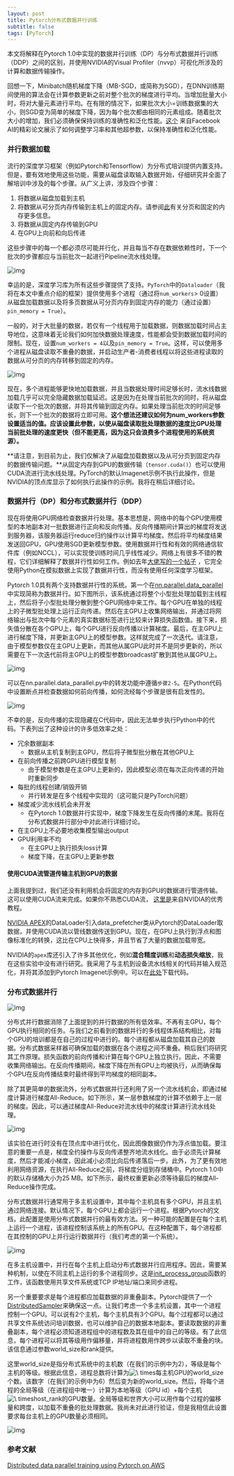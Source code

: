 ```yaml
---
layout: post
title: Pytorch分布式数据并行训练
subtitle: false
tags: [PyTorch]
---
```


<!-- ## Pytorch分布式数据并行训练 -->

本文将解释在Pytorch 1.0中实现的数据并行训练（DP）与分布式数据并行训练（DDP）之间的区别，并使用NVIDIA的Visual Profiler（nvvp）可视化所涉及的计算和数据传输操作。

回想一下，Minibatch随机梯度下降（MB-SGD，或简称为SGD），在DNN训练期间使用的算法会在计算参数更新之前对整个批次的梯度进行平均。当增加批量大小时，将对大量元素进行平均。在有限的情况下，如果批次大小=训练数据集的大小，则SGD变为简单的梯度下降，因为每个批次都由相同的元素组成。随着批次大小的增加，我们必须确保保持训练的准确性和泛化性能。[这个](https://arxiv.org/pdf/1706.02677.pdf) 来自Facebook AI的精彩论文展示了如何调整学习率和其他超参数，以保持准确性和泛化性能。

### 并行数据加载

流行的深度学习框架（例如Pytorch和Tensorflow）为分布式培训提供内置支持。但是，要有效地使用这些功能，需要从磁盘读取输入数据开始，仔细研究并全面了解培训中涉及的每个步骤。从广义上讲，涉及四个步骤：

1. 将数据从磁盘加载到主机
2. 将数据从可分页内存传输到主机上的固定内存。请参阅[此](https://www.telesens.co/2019/02/16/efficient-data-transfer-from-paged-memory-to-gpu-using-multi-threading/)有关分页和固定的内存更多信息。
3. 将数据从固定内存传输到GPU
4. 在GPU上向前和向后传递

这些步骤中的每一个都必须尽可能并行化，并且每当不存在数据依赖性时，下一个批次的步骤都应与当前批次一起进行Pipeline流水线处理。

![img](https://www.telesens.co/wp-content/uploads/2019/04/img_5ca4eff975d80.png)

幸运的是，深度学习库为所有这些步骤提供了支持。`PyTorch`中的`Dataloader`（我将在本文中重点介绍的框架）提供使用多个进程（通过将`num_workers`> 0设置）从磁盘加载数据以及将多页数据从可分页内存到固定内存的能力（通过设置） `pin_memory = True`）。

一般的，对于大批量的数据，若仅有一个线程用于加载数据，则数据加载时间占主导地位，这意味着无论我们如何加快数据处理速度，性能都会受到数据加载时间的限制。现在，设置`num_workers = 4`以及`pin_memory = True`。这样，可以使用多个进程从磁盘读取不重叠的数据，并启动生产者-消费者线程以将这些进程读取的数据从可分页的内存转移到固定的内存。



![img](https://www.telesens.co/wp-content/uploads/2019/04/img_5ca5012ba2dca.png)

现在，多个进程能够更快地加载数据，并且当数据处理时间足够长时，流水线数据加载几乎可以完全隐藏数据加载延迟。这是因为在处理当前批次的同时，将从磁盘读取下一个批次的数据，并将其传输到固定内存。如果处理当前批次的时间足够长，则下一个批次的数据将立即可用。**这个想法还建议如何为num_workers参数设置适当的值。应该设置此参数，以使从磁盘读取批处理数据的速度比GPU处理当前批处理的速度更快（但不能更高，因为这只会浪费多个进程使用的系统资源）。**

**请注意，到目前为止，我们仅解决了从磁盘加载数据以及从可分页到固定内存的数据传输问题。**从固定内存到GPU的数据传输（`tensor.cuda()`）也可以使用CUDA流进行流水线处理。PyTorch的默认Imagenet示例不执行此操作，但是NVIDIA的顶点库显示了如何执行此操作的示例。我将在稍后详细讨论。

### 数据并行（DP）和分布式数据并行（DDP）

现在将使用GPU网络检查数据并行处理。基本思想是，网络中的每个GPU使用模型的本地副本对一批数据进行正向和反向传播。反向传播期间计算出的梯度将发送到服务器，该服务器运行reduce归约操作以计算平均梯度。然后将平均梯度结果发送回GPU，GPU使用SGD更新模型参数。使用数据并行性和有效的网络通信软件库（例如NCCL），可以实现使训练时间几乎线性减少。网络上有很多不错的教程，它们详细解释了数据并行性如何工作。例如去年[大佬写的一个帖子](https://www.telesens.co/2017/12/25/understanding-data-parallelism-in-machine-learning/) ，它完全使用Python在模拟数据上实现了数据并行性，而没有使用任何深度学习框架。

Pytorch 1.0具有两个支持数据并行性的系统。第一个在[nn.parallel.data_parallel](https://pytorch.org/docs/stable/_modules/torch/nn/parallel/data_parallel.html)中实现简称为数据并行。如下图所示，该系统通过将整个小型批处理加载到主线程上，然后将子小型批处理分散到整个GPU网络中来工作。每个GPU在单独的线程上的子微型批处理上运行正向传递。然后在主GPU上收集网络输出，并通过将网络输出与批次中每个元素的真实数据标签进行比较来计算损失函数值。接下来，损失值分散在各个GPU上，每个GPU进行反向传播以计算梯度。最后，在主GPU上进行梯度下降，并更新主GPU上的模型参数。这样就完成了一次迭代。请注意，由于模型参数仅在主GPU上更新，而其他从属GPU此时并不是同步更新的，所以需要在下一次迭代前将主GPU上的模型参数broadcast扩散到其他从属GPU上。

![img](https://www.telesens.co/wp-content/uploads/2019/04/img_5ca50bcd68a1e.png)

可以在nn.parallel.data_parallel.py中的转发功能中遵循`步骤2-5`。在Python代码中设置断点并检查数据如何前向传播，如何流经每个步骤是很有启发性的。

![img](https://www.telesens.co/wp-content/uploads/2019/04/img_5ca50d9e2812e.png)

不幸的是，反向传播的实现隐藏在C代码中，因此无法单步执行Python中的代码。下表列出了这种设计的许多低效率之处：

- 冗余数据副本
  - 数据从主机复制到主GPU，然后将子微型批分散在其他GPU上
- 在前向传播之前跨GPU进行模型复制
  - 由于模型参数是在主GPU上更新的，因此模型必须在每次正向传递的开始时重新同步
- 每批的线程创建/销毁开销
  - 并行转发是在多个线程中实现的（这可能只是PyTorch问题）
- 梯度减少流水线机会未开发
  - 在Pytorch 1.0数据并行实现中，梯度下降发生在反向传播的末尾。我将在分布式数据并行部分中对此进行详细讨论。
- 在主GPU上不必要地收集模型输出output
- GPU利用率不均
  - 在主GPU上执行损失loss计算
  - 梯度下降，在主GPU上更新参数

#### 使用CUDA流管道传输主机到GPU的数据

上面我提到过，我们还没有利用机会将固定的内存到GPU的数据进行管道传输。这可以使用CUDA流来完成。如果你不熟悉CUDA流，  [这里是](https://devblogs.nvidia.com/how-overlap-data-transfers-cuda-cc/)来自NVIDIA的优秀教程。

[NVIDIA APEX](https://github.com/NVIDIA/apex)的DataLoader引入data_prefetcher类从Pytorch的DataLoader取数据，并使用CUDA流以管线数据传送到GPU。现在，在GPU上执行到浮点和图像标准化的转换，这比在CPU上快得多，并且节省了大量的数据加载带宽。

NVIDIA的`apex`库还引入了许多其他优化，例如**混合精度训练**和**动态损失缩放**，我在这些实验中没有进行研究。我采用了与主机到设备流水线相关的代码并输入规范化，并将其添加到Pytorch Imagenet示例中。可以在[此处](https://drive.google.com/open?id=1zHBoGMwAII0COXEOMm9TlqlbhDgJWram)下载代码。

### 分布式数据并行

![img](https://www.telesens.co/wp-content/uploads/2019/04/img_5ca570946ee1c.png)

分布式并行数据消除了上面提到的并行数据的所有低效率。不再有主GPU，每个GPU执行相同的任务。与我们之前看到的数据并行的多线程体系结构相比，对每个GPU的培训都是在自己的过程中进行的。每个进程都从磁盘加载其自己的数据。分布式数据采样器可确保加载的数据在各个进程之间不重叠。稍后我们将研究其工作原理。损失函数的前向传播和计算在每个GPU上独立执行。因此，不需要收集网络输出。在反向传播期间，梯度下降在所有GPU上均被执行，从而确保每个GPU在反向传播结束时最终得到平均梯度的相同副本。

除了其更简单的数据流外，分布式数据并行还利用了另一个流水线机会，即通过梯度计算进行梯度All-Reduce。如下所示，某一层参数梯度的计算不依赖于上一层的梯度。因此，可以通过梯度All-Reduce对流水线中的梯度计算进行流水线处理。

![img](https://www.telesens.co/wp-content/uploads/2019/04/img_5ca573df4957d.png)

该实验在进行时没有在顶点库中进行优化，因此图像数据仍作为浮点值加载。要注意的重要一点是，梯度全约操作与反向传递整齐地流水线化。由于必须先计算梯度，然后才能减小梯度，因此减小必须比向后传递落后一步。此外，为了更有效地利用网络资源，在执行All-Reduce之前，将梯度分组到存储桶中。Pytorch 1.0中的默认存储桶大小为25 MB。如下所示，最终权重更新必须等待最后的梯度All-Reduce操作完成。

分布式数据并行通常用于多主机设置中，其中每个主机具有多个GPU，并且主机通过网络连接。默认情况下，每个GPU上都会运行一个进程。根据Pytorch的文档，此配置是使用分布式数据并行的最有效方法。另一种可能的配置是在每个主机上运行一个进程，该进程控制该系统上的所有GPU。在这种配置下，每个进程都在其控制的GPU上并行运行数据并行（我们考虑的第一个系统）。

![img](https://www.telesens.co/wp-content/uploads/2019/04/img_5ca61ddf35f63.png)

在多主机设置中，并行在每个主机上启动分布式数据并行应用程序。因此，需要某种机制，以使在不同主机上运行的多个进程同步。这是[init_process_group](https://pytorch.org/docs/stable/distributed.html#)函数的工作，该函数使用共享文件系统或TCP IP地址/端口来同步进程。

另一个重要要求是每个进程都应加载数据的非重叠副本。Pytorch提供了一个[DistributedSampler](https://pytorch.org/docs/stable/data.html?highlight=distributed%20sampler#torch.utils.data.distributed.DistributedSampler)来确保这一点。让我们考虑一个多主机设置，其中一个进程控制一个GPU。可以说有2个主机，每个主机具有3个GPU。每个过程都可以通过共享文件系统访问培训数据，也可以维护自己的数据本地副本。要读取数据的非重叠副本，每个进程必须知道进程组中的进程数及其在组中的自己的等级。有了此信息，每个进程可以将其等级用作偏移量，并将进程数用作跨步以读取不重叠的块。该信息通过参数world_size和rank提供。

这里world_size是指分布式系统中的主机数（在我们的示例中为2），等级是每个主机的等级。根据此信息，进程总数将计算为![\ times](https://www.telesens.co/wp-content/ql-cache/quicklatex.com-3e2a3b7b9d8913e71519bf7df9eb51b3_l3.svg)每主机GPU的world_size个数。该数字（在我们的示例中为6）然后变为新的world_size。然后，将每个进程的全局等级（在进程组中唯一）计算为本地等级（GPU id）+每个主机![\ times](https://www.telesens.co/wp-content/ql-cache/quicklatex.com-3e2a3b7b9d8913e71519bf7df9eb51b3_l3.svg)host_rank的GPU数量。全局等级和世界大小可以用作每个过程的偏移量和跨度，以加载不重叠的批处理数据。我尚未对此进行验证，但是我相信此设置要求每台主机上的GPU数量必须相同。

![img](https://www.telesens.co/wp-content/uploads/2019/04/img_5ca62edc76524.png)





### 参考文献

[Distributed data parallel training using Pytorch on AWS](https://www.telesens.co/2019/04/04/distributed-data-parallel-training-using-pytorch-on-aws/)

